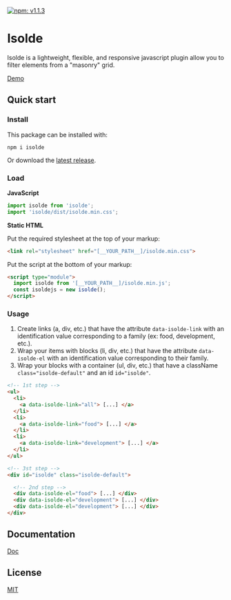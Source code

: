 [![npm: v1.1.3](https://img.shields.io/badge/npm-v1.1.3-blue.svg)](https://www.npmjs.com/package/isolde)

# Isolde

Isolde is a lightweight, flexible, and responsive javascript plugin allow you to filter elements from a "masonry" grid.

[Demo](https://sortablejs.tristanboulanger.fr/)

## Quick start
### Install

This package can be installed with:
```
npm i isolde
```

Or download the [latest release](https://github.com/TristanBlg/Isolde/releases).

### Load
**JavaScript**

```js
import isolde from 'isolde';
import 'isolde/dist/isolde.min.css';
```

**Static HTML**

Put the required stylesheet at the top of your markup:

```html
<link rel="stylesheet" href="[__YOUR_PATH__]/isolde.min.css">
```

Put the script at the bottom of your markup:

```html
<script type="module">
  import isolde from '[__YOUR_PATH__]/isolde.min.js';
  const isoldejs = new isolde();
</script>
```

### Usage
1. Create links (a, div, etc.) that have the attribute `data-isolde-link` with an identification value corresponding to a family (ex: food, development, etc.).
2. Wrap your items with blocks (li, div, etc.) that have the attribute `data-isolde-el` with an identification value corresponding to their family.
3. Wrap your blocks with a container (ul, div, etc.) that have a className `class="isolde-default"` and an id `id="isolde"`.


```html
<!-- 1st step -->
<ul>
  <li>
    <a data-isolde-link="all"> [...] </a>
  </li>
  <li>
    <a data-isolde-link="food"> [...] </a>
  </li>
  <li>
    <a data-isolde-link="development"> [...] </a>
  </li>
</ul>

<!-- 3st step -->
<div id="isolde" class="isolde-default">

  <!-- 2nd step -->
  <div data-isolde-el="food"> [...] </div>
  <div data-isolde-el="development"> [...] </div>
  <div data-isolde-el="development"> [...] </div>
</div>
```

## Documentation
[Doc](https://github.com/TristanBlg/sortableJs/blob/master/docs/OPTIONS.md)

## License
[MIT](https://github.com/TristanBlg/sortableJs/blob/master/LICENSE.md)